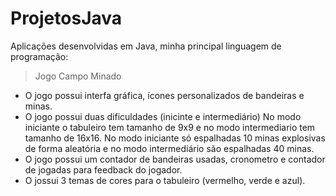 # ProjetosJava
Aplicações desenvolvidas em Java, minha principal linguagem de programação: 

> Jogo Campo Minado
- O jogo possui interfa gráfica, ícones personalizados de bandeiras e minas.
- O jogo possui duas dificuldades (inicinte e intermediário)
  No modo iniciante o tabuleiro tem tamanho de 9x9 e no modo intermediario tem tamanho de 16x16.
  No modo iniciante só espalhadas 10 minas explosivas de forma aleatória e no modo intermediário são espalhadas 40 minas.
- O jogo possui um contador de bandeiras usadas, cronometro e contador de jogadas para feedback do jogador.
- O jossui 3 temas de cores para o tabuleiro (vermelho, verde e azul).
